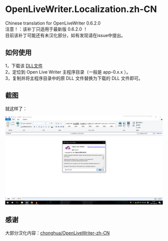 # OpenLiveWriter.Localization.zh-CN
Chinese translation for OpenLiveWriter 0.6.2.0  
注意！：该补丁只适用于最新版 0.6.2.0 ！    
目前该补丁可能还有未汉化部分，如有发现请在issue中提出。

## 如何使用
1，下载该 [DLL文件](https://github.com/LiarOnce/OpenLiveWriter.Localization.zh-CN/raw/master/OpenLiveWriter.Localization.dll)  
2，定位到 Open Live Writer 主程序目录（一般是 app-0.x.x ）。  
3，复制并将主程序目录中的原 DLL 文件替换为下载的 DLL 文件即可。

## 截图
就这样了：  

![screenshot](./screenshot.png)

## 感谢

大部分汉化内容：[chonghua/OpenLiveWriter-zh-CN](https://github.com/chonghua/OpenLiveWriter-zh-CN)
